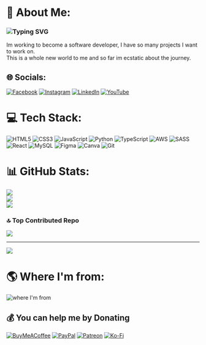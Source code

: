 # 💫 About Me:
### <img src="https://readme-typing-svg.demolab.com?font=Helvetica&size=24&pause=1000&random=false&width=435&lines=Love+coding+%F0%9F%91%A8%F0%9F%8F%BB%E2%80%8D%F0%9F%92%BB%F0%9F%8C%90+%F0%9F%94%A8+%F0%9F%91%B7+%F0%9F%A4%9D;Enjoy+anime+%E2%9B%A9%EF%B8%8F%F0%9F%8C%B8%F0%9F%8D%A5%E2%98%AF%F0%9F%8D%9C;Fight+for+Democracy+or+play+Apex+%F0%9F%8E%AE%F0%9F%95%B9%EF%B8%8F%F0%9F%91%BE;Love+hiking+with+the+Dogo+%F0%9F%8E%92%F0%9F%8F%95%EF%B8%8F%F0%9F%93%B8+%F0%9F%90%B6;Love+learning+as+much+as+i+can+%F0%9F%92%A1%F0%9F%A7%A0%F0%9F%A4%93;Enjoy+finding+solutions+%F0%9F%95%B5%F0%9F%A7%A9%F0%9F%92%AF" alt="Typing SVG" /></a>

Im working to become a software developer, I have so many projects I want to work on. <br>This is a whole new world to me and so far im ecstatic about the journey.

## 🌐 Socials:
[![Facebook](https://img.shields.io/badge/Facebook-%231877F2.svg?logo=Facebook&logoColor=white)](https://facebook.com/intuitive.wolf.fb) [![Instagram](https://img.shields.io/badge/Instagram-%23E4405F.svg?logo=Instagram&logoColor=white)](https://instagram.com/_intuitivewolf_) [![LinkedIn](https://img.shields.io/badge/LinkedIn-%230077B5.svg?logo=linkedin&logoColor=white)](https://linkedin.com/in/jack-perez) [![YouTube](https://img.shields.io/badge/YouTube-%23FF0000.svg?logo=YouTube&logoColor=white)](https://youtube.com/@intuitivewolf3695) 

# 💻 Tech Stack:
![HTML5](https://img.shields.io/badge/html5-%23E34F26.svg?style=plastic&logo=html5&logoColor=white) ![CSS3](https://img.shields.io/badge/css3-%231572B6.svg?style=plastic&logo=css3&logoColor=white) ![JavaScript](https://img.shields.io/badge/javascript-%23323330.svg?style=plastic&logo=javascript&logoColor=%23F7DF1E) ![Python](https://img.shields.io/badge/python-3670A0?style=plastic&logo=python&logoColor=ffdd54) ![TypeScript](https://img.shields.io/badge/typescript-%23007ACC.svg?style=plastic&logo=typescript&logoColor=white) ![AWS](https://img.shields.io/badge/AWS-%23FF9900.svg?style=plastic&logo=amazon-aws&logoColor=white) ![SASS](https://img.shields.io/badge/SASS-hotpink.svg?style=plastic&logo=SASS&logoColor=white) ![React](https://img.shields.io/badge/react-%2320232a.svg?style=plastic&logo=react&logoColor=%2361DAFB) ![MySQL](https://img.shields.io/badge/mysql-4479A1.svg?style=plastic&logo=mysql&logoColor=white) ![Figma](https://img.shields.io/badge/figma-%23F24E1E.svg?style=plastic&logo=figma&logoColor=white) ![Canva](https://img.shields.io/badge/Canva-%2300C4CC.svg?style=plastic&logo=Canva&logoColor=white) ![Git](https://img.shields.io/badge/git-%23F05033.svg?style=plastic&logo=git&logoColor=white)

# 📊 GitHub Stats:
![](https://github-readme-stats.vercel.app/api?username=MorvidAngel&theme=tokyonight&hide_border=true&include_all_commits=true&count_private=false)<br/>
![](https://github-readme-streak-stats.herokuapp.com/?user=MorvidAngel&theme=tokyonight&hide_border=true)<br/>
![](https://github-readme-stats.vercel.app/api/top-langs/?username=MorvidAngel&theme=tokyonight&hide_border=true&include_all_commits=true&count_private=false&layout=compact)

### 🔝 Top Contributed Repo
![](https://github-contributor-stats.vercel.app/api?username=MorvidAngel&limit=5&theme=tokyonight&combine_all_yearly_contributions=true)

---
[![](https://visitcount.itsvg.in/api?id=MorvidAngel&icon=5&color=0)](https://visitcount.itsvg.in)

# 🌎 Where I'm from:
![where I'm from](https://upload.wikimedia.org/wikipedia/commons/e/eb/Machu_Picchu%2C_Peru.jpg)

## 💰 You can help me by Donating
  [![BuyMeACoffee](https://img.shields.io/badge/Buy%20Me%20a%20Coffee-ffdd00?style=for-the-badge&logo=buy-me-a-coffee&logoColor=black)](https://buymeacoffee.com/5d7n2s9m6bb) [![PayPal](https://img.shields.io/badge/PayPal-00457C?style=for-the-badge&logo=paypal&logoColor=white)](https://paypal.me/morvid) [![Patreon](https://img.shields.io/badge/Patreon-F96854?style=for-the-badge&logo=patreon&logoColor=white)](https://patreon.com/MorvidAngel) [![Ko-Fi](https://img.shields.io/badge/Ko--fi-F16061?style=for-the-badge&logo=ko-fi&logoColor=white)](https://ko-fi.com/MorvidAngel) 
